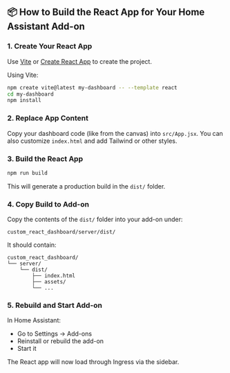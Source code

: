 ## 📦 How to Build the React App for Your Home Assistant Add-on

### 1. Create Your React App
Use [Vite](https://vitejs.dev/) or [Create React App](https://create-react-app.dev/) to create the project.

Using Vite:
```bash
npm create vite@latest my-dashboard -- --template react
cd my-dashboard
npm install
```

### 2. Replace App Content
Copy your dashboard code (like from the canvas) into `src/App.jsx`. You can also customize `index.html` and add Tailwind or other styles.

### 3. Build the React App
```bash
npm run build
```
This will generate a production build in the `dist/` folder.

### 4. Copy Build to Add-on
Copy the contents of the `dist/` folder into your add-on under:
```
custom_react_dashboard/server/dist/
```

It should contain:
```
custom_react_dashboard/
└── server/
    └── dist/
        ├── index.html
        ├── assets/
        └── ...
```

### 5. Rebuild and Start Add-on
In Home Assistant:
- Go to Settings → Add-ons
- Reinstall or rebuild the add-on
- Start it

The React app will now load through Ingress via the sidebar.
